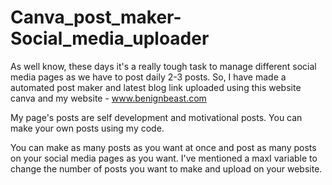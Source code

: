 # Canva_post_maker-Social_media_uploader
As well know, these days it's a really tough task to manage different social media pages as we have to post daily 2-3 posts. So, I have made a automated post maker and latest blog link uploaded using this website canva and my website - www.benignbeast.com 

My page's posts are self development and motivational posts. You can make your own posts using my code.

You can make as many posts as you want at once and post as many posts on your social media pages as you want. I've mentioned a maxI variable to change the number of posts you want to make and upload on your website.
